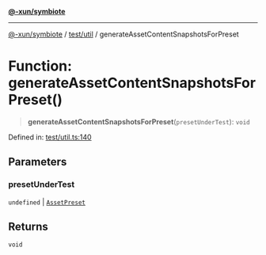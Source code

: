 [**@-xun/symbiote**](../../../README.md)

***

[@-xun/symbiote](../../../README.md) / [test/util](../README.md) / generateAssetContentSnapshotsForPreset

# Function: generateAssetContentSnapshotsForPreset()

> **generateAssetContentSnapshotsForPreset**(`presetUnderTest`): `void`

Defined in: [test/util.ts:140](https://github.com/Xunnamius/symbiote/blob/fda4254d9bfeb125461ee3377ddb123772e5d050/test/util.ts#L140)

## Parameters

### presetUnderTest

`undefined` | [`AssetPreset`](../../../src/assets/enumerations/AssetPreset.md)

## Returns

`void`
